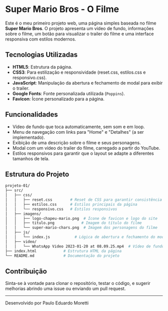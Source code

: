 # Super Mario Bros - O Filme

Este é o meu primeiro projeto web, uma página simples baseada no filme **Super Mario Bros**. O projeto apresenta um vídeo de fundo, informações sobre o filme, um botão para visualizar o trailer do filme e uma interface responsiva com estilos modernos.

## Tecnologias Utilizadas

- **HTML5**: Estrutura da página.
- **CSS3**: Para estilização e responsividade (reset.css, estilos.css e responsivo.css).
- **JavaScript**: Manipulação da abertura e fechamento de modal para exibir o trailer.
- **Google Fonts**: Fonte personalizada utilizada (`Poppins`).
- **Favicon**: Ícone personalizado para a página.

## Funcionalidades

- Vídeo de fundo que toca automaticamente, sem som e em loop.
- Menu de navegação com links para "Home" e "Detalhes" (a ser implementado).
- Exibição de uma descrição sobre o filme e seus personagens.
- Modal com um vídeo do trailer do filme, carregado a partir do YouTube.
- Estilos responsivos para garantir que o layout se adapte a diferentes tamanhos de tela.

## Estrutura do Projeto

```bash
projeto-01/
├── src/
│   ├── css/
│   │   ├── reset.css        # Reset de CSS para garantir consistência entre navegadores
│   │   ├── estilos.css      # Estilos principais da página
│   │   └── responsivo.css   # Estilos responsivos
│   ├── imagens/
│   │   ├── logo-chapeu-mario.png  # Ícone de favicon e logo do site
│   │   ├── titulo.png            # Imagem do título do filme
│   │   └── super-mario-chars.png  # Imagem dos personagens do filme
│   ├── js/
│   │   └── index.js           # Lógica de abertura e fechamento do modal do trailer
│   ├── video/
│   │   └── WhatsApp Video 2023-01-20 at 08.09.25.mp4  # Vídeo de fundo
├── index.html            # Estrutura HTML da página
└── README.md             # Documentação do projeto
```

## Contribuição
Sinta-se à vontade para clonar o repositório, testar o código, e sugerir melhorias abrindo uma issue ou enviando um pull request.

---

Desenvolvido por Paulo Eduardo Moretti

